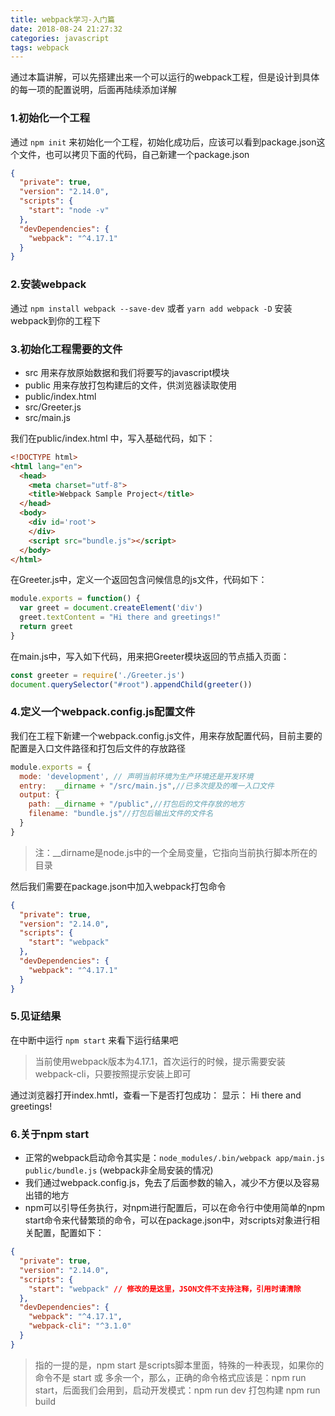 ```yaml
---
title: webpack学习-入门篇
date: 2018-08-24 21:27:32
categories: javascript
tags: webpack
---
```


通过本篇讲解，可以先搭建出来一个可以运行的webpack工程，但是设计到具体的每一项的配置说明，后面再陆续添加详解

### 1.初始化一个工程
通过 `npm init` 来初始化一个工程，初始化成功后，应该可以看到package.json这个文件，也可以拷贝下面的代码，自己新建一个package.json
```json
{
  "private": true,
  "version": "2.14.0",
  "scripts": {
    "start": "node -v"
  },
  "devDependencies": {
    "webpack": "^4.17.1"
  }
}
```

### 2.安装webpack
通过 `npm install webpack --save-dev` 或者 `yarn add webpack -D` 安装webpack到你的工程下

### 3.初始化工程需要的文件
- src 用来存放原始数据和我们将要写的javascript模块
- public 用来存放打包构建后的文件，供浏览器读取使用
- public/index.html
- src/Greeter.js
- src/main.js

我们在public/index.html 中，写入基础代码，如下：
```html
<!DOCTYPE html>
<html lang="en">
  <head>
    <meta charset="utf-8">
    <title>Webpack Sample Project</title>
  </head>
  <body>
    <div id='root'>
    </div>
    <script src="bundle.js"></script>
  </body>
</html>
```

在Greeter.js中，定义一个返回包含问候信息的js文件，代码如下：
```javascript
module.exports = function() {
  var greet = document.createElement('div')
  greet.textContent = "Hi there and greetings!"
  return greet
}
```

在main.js中，写入如下代码，用来把Greeter模块返回的节点插入页面：
```javascript
const greeter = require('./Greeter.js')
document.querySelector("#root").appendChild(greeter())
```

### 4.定义一个webpack.config.js配置文件
我们在工程下新建一个webpack.config.js文件，用来存放配置代码，目前主要的配置是入口文件路径和打包后文件的存放路径
```javascript
module.exports = {
  mode: 'development', // 声明当前环境为生产环境还是开发环境
  entry:  __dirname + "/src/main.js",//已多次提及的唯一入口文件
  output: {
    path: __dirname + "/public",//打包后的文件存放的地方
    filename: "bundle.js"//打包后输出文件的文件名
  }
}
```
> 注：__dirname是node.js中的一个全局变量，它指向当前执行脚本所在的目录

然后我们需要在package.json中加入webpack打包命令
```json
{
  "private": true,
  "version": "2.14.0",
  "scripts": {
    "start": "webpack"
  },
  "devDependencies": {
    "webpack": "^4.17.1"
  }
}
```

### 5.见证结果
在中断中运行 `npm start` 来看下运行结果吧
> 当前使用webpack版本为4.17.1，首次运行的时候，提示需要安装webpack-cli，只要按照提示安装上即可

通过浏览器打开index.hmtl，查看一下是否打包成功：
显示： Hi there and greetings!

### 6.关于npm start
- 正常的webpack启动命令其实是：`node_modules/.bin/webpack app/main.js public/bundle.js` (webpack非全局安装的情况)
- 我们通过webpack.config.js，免去了后面参数的输入，减少不方便以及容易出错的地方
- npm可以引导任务执行，对npm进行配置后，可以在命令行中使用简单的npm start命令来代替繁琐的命令，可以在package.json中，对scripts对象进行相关配置，配置如下：
```json
{
  "private": true,
  "version": "2.14.0",
  "scripts": {
    "start": "webpack" // 修改的是这里，JSON文件不支持注释，引用时请清除
  },
  "devDependencies": {
    "webpack": "^4.17.1",
    "webpack-cli": "^3.1.0"
  }
}
```
> 指的一提的是，npm start 是scripts脚本里面，特殊的一种表现，如果你的命令不是 start 或 多余一个，那么，正确的命令格式应该是：npm run start，后面我们会用到，启动开发模式：npm run dev 打包构建 npm run build
